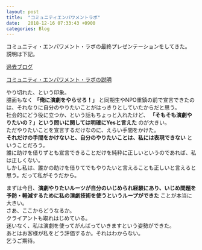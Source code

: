 ```yaml
---
layout: post
title:  "コミュニティエンパワメントラボ"
date:   2018-12-16 07:33:43 +0900
categories: Blog
---
```


コミュニティ・エンパワメント・ラボの最終プレゼンテーションをしてきた。  
説明は下記。

[過去ブログ](https://naoshigenakanoyaze.github.io/blog/2018/11/16/CELabFinal/)　

[コミュニティ・エンパワメント・ラボの説明](https://crfactory.com/service/labo/)

やり切れた、という印象。  
臆面もなく **「俺に演劇をやらせろ！」** と同期生やNPO重鎮の前で宣言できたのは、それなりに自分のやりたいことがはっきりとしていたからだと思う。  
社会的にどう役に立つか、という話もちょっと入れたけど、 **「そもそも演劇やりたいの？」という問いに関しては明確にYesと言えた** のが大きい。  
ただやりたいことを宣言するだけなのに、えらい手間をかけた。  
**それだけの手間をかけないと、自分のやりたいことは、私には表現できない** ということだろう。  
誰に助けを借りずとも宣言できることだけを純粋に正しいというのであれば、私は正しくない。  
しかし私は、誰かの助けを借りてでもやりたいと言えることも正しいと言えると思う。だって私がそうだから。

まずは今日、**演劇やりたいルーツが自分のいじめられ経験にあり、いじめ問題を予防・軽減するために私の演劇技術を使うというループができた** ことが本当に大きい。  
さあ、ここからどうなるか。  
クライアントも取れはじめている。  
迷いなく、私は演劇を使ってがんばっていきますという姿勢ができた。  
あとはお客様が私をどう評価するか。それはわからない。  
乞うご期待。  



